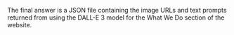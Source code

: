 The final answer is a JSON file containing the image URLs and text prompts returned from using the DALL-E 3 model for the What We Do section of the website.